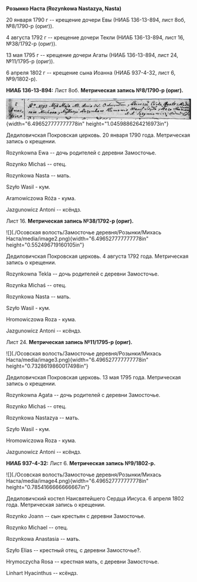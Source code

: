 **Розынко Наста (Rozynkowa Nastazya, Nasta)**

20 января 1790 г -- крещение дочери Евы (НИАБ 136-13-894, лист 8об,
№8/1790-р (ориг)).

4 августа 1792 г -- крещение дочери Текли (НИАБ 136-13-894, лист 16,
№38/1792-р (ориг)).

13 мая 1795 г -- крещение дочери Агаты (НИАБ 136-13-894, лист 24,
№11/1795-р (ориг)).

6 апреля 1802 г -- крещение сына Иоанна (НИАБ 937-4-32, лист 6,
№9/1802-р).

**НИАБ 136-13-894:** Лист 8об. **Метрическая запись №8/1790-р (ориг).**

![](./media/a9ab5967f82dec05f1970c10056bd2f1a00044a7.png){width="6.496527777777778in"
height="1.0459886264216973in"}

Дедиловичская Покровская церковь. 20 января 1790 года. Метрическая
запись о крещении.

Rozynkowna Ewa -- дочь родителей с деревни Замосточье.

Rozynko Michaś -- отец.

Rozynkowa Nasta -- мать.

Szyło Wasil - кум.

Aramowiczowa Róża - кума.

Jazgunowicz Antoni -- ксёндз.

Лист 16. **Метрическая запись №38/1792-р (ориг).**

![](./Осовская волость/Замосточье деревня/Розынки/Михась Наста/media/image2.png){width="6.496527777777778in"
height="0.552496719160105in"}

Дедиловичская Покровская церковь. 4 августа 1792 года. Метрическая
запись о крещении.

Rozynkowna Tekla -- дочь родителей с деревни Замосточье.

Rozynka Michaś -- отец.

Rozynkowa Nasta -- мать.

Szyło Wasil - кум.

Hromowiczowa Roza - кума.

Jazgunowicz Antoni -- ксёндз.

Лист 24. **Метрическая запись №11/1795-р (ориг).**

![](./Осовская волость/Замосточье деревня/Розынки/Михась Наста/media/image3.png){width="6.496527777777778in"
height="0.7328619860017498in"}

Дедиловичская Покровская церковь. 13 мая 1795 года. Метрическая запись о
крещении.

Rozynkowna Agata -- дочь родителей с деревни Замосточье.

Rozynko Michaś -- отец.

Rozynkowa Nastazya -- мать.

Szyło Wasil - кум.

Hromowiczowa Roza - кума.

Jazgunowicz Antoni -- ксёндз.

**НИАБ 937-4-32:** Лист 6. **Метрическая запись №9/1802-р.**

![](./Осовская волость/Замосточье деревня/Розынки/Михась Наста/media/image4.png){width="6.496527777777778in"
height="0.7854166666666667in"}

Дедиловичский костел Наисвятейшего Сердца Иисуса. 6 апреля 1802 года.
Метрическая запись о крещении.

Rozynko Joann -- сын крестьян с деревни Замосточье.

Rozynko Michael -- отец.

Rozynkowa Anastasia -- мать.

Szyło Elias -- крестный отец, с деревни Замосточье?.

Hrymoczycha Rosa -- крестная мать, с деревни Замосточье.

Linhart Hyacinthus -- ксёндз.
